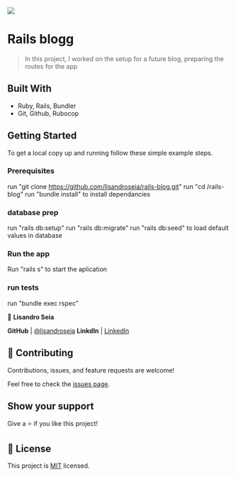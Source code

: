 ![](https://img.shields.io/badge/Microverse-blueviolet)

# Rails blogg

> In this project, I worked on the setup for a future blog, preparing the routes for the app

## Built With

- Ruby, Rails, Bundler
- Git, Github, Rubocop

## Getting Started



To get a local copy up and running follow these simple example steps.

### Prerequisites

run "git clone https://github.com/lisandroseia/rails-blog.git"
run "cd /rails-blog"
run "bundle install" to install dependancies

### database prep

run "rails db:setup"
run "rails db:migrate"
run "rails db:seed" to load default values in database

### Run the app

Run "rails s" to start the aplication

### run tests

run "bundle exec rspec"


👤 **Lisandro Seia**

 **GitHub**  | [@lisandroseia](https://github.com/lisandroseia)
 **LinkdIn** | [LinkedIn](https://www.linkedin.com/in/lisandro-seia-295120225/)


## 🤝 Contributing

Contributions, issues, and feature requests are welcome!

Feel free to check the [issues page](../../issues/).

## Show your support

Give a ⭐️ if you like this project!

## 📝 License

This project is [MIT](./MIT.md) licensed.
